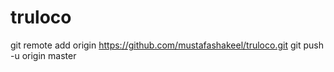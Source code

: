 # truloco

git remote add origin https://github.com/mustafashakeel/truloco.git
git push -u origin master

